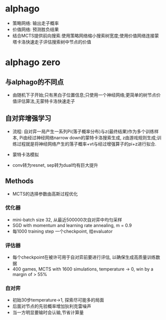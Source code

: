 # alphago
- 策略网络: 输出走子概率
- 价值网络: 预测胜负结果
- 结合MCTS提供前向搜索.使用策略网络缩小搜索树宽度;使用价值网络连接蒙塔卡洛快速走子评估搜索树中节点的价值

# alphago zero
## 与alphago的不同点
- 由随机下子开始;只有黑白子位置信息;只使用一个神经网络;更简单的树节点价值评估算法,无蒙特卡洛快速走子

## 自对弈增强学习
- 流程: 自对弈一局产生一系列Pi(落子概率分布)与z(最终结果)作为多个训练样本, Pi由经过神经网络narrow down的蒙特卡洛搜索生成, z由游戏规则生成;训练过程就是将神经网络产生的落子概率+vt与经过增强算子的pi+z进行拟合.

- 蒙特卡洛模拟

- conv转为resnet, sep转为dual均有巨大提升

## Methods
- MCTS的选择参数由高斯过程优化
### 优化器
- mini-batch size 32, 从最近500000次自对弈中均匀采样
- SGD with momentum and learning rate annealing, m = 0.9
- 每1000 training step 一个checkpoint, 给evaluator
### 评估器
- 每个checkpoint在被许可用于自对弈前要进行评估, 以确保生成高质量训练数据
- 400 games, MCTS with 1600 simulations, temperature -> 0, win by a margin of > 55%
### 自对弈
- 初始30步temperature->1, 探索尽可能多的局面
- 后面对节点的先验概率增加狄利克雷噪声
- 当一方明显要输时会认输,节省计算量
